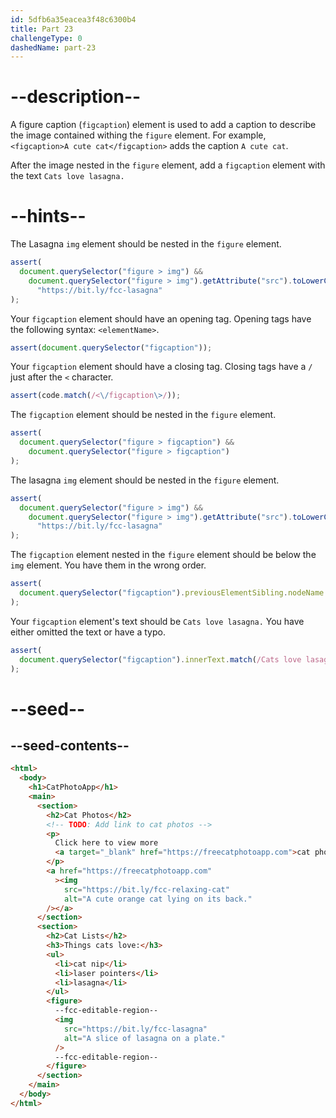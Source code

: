 ```yaml
---
id: 5dfb6a35eacea3f48c6300b4
title: Part 23
challengeType: 0
dashedName: part-23
---
```


# --description--

A figure caption (`figcaption`) element is used to add a caption to describe the image contained withing the `figure` element. For example, `<figcaption>A cute cat</figcaption>` adds the caption `A cute cat`.

After the image nested in the `figure` element, add a `figcaption` element with the text `Cats love lasagna.`

# --hints--

The Lasagna `img` element should be nested in the `figure` element.

```js
assert(
  document.querySelector("figure > img") &&
    document.querySelector("figure > img").getAttribute("src").toLowerCase() ===
      "https://bit.ly/fcc-lasagna"
);
```

Your `figcaption` element should have an opening tag. Opening tags have the following syntax: `<elementName>`.

```js
assert(document.querySelector("figcaption"));
```

Your `figcaption` element should have a closing tag. Closing tags have a `/` just after the `<` character.

```js
assert(code.match(/<\/figcaption\>/));
```

The `figcaption` element should be nested in the `figure` element.

```js
assert(
  document.querySelector("figure > figcaption") &&
    document.querySelector("figure > figcaption")
);
```

The lasagna `img` element should be nested in the `figure` element.

```js
assert(
  document.querySelector("figure > img") &&
    document.querySelector("figure > img").getAttribute("src").toLowerCase() ===
      "https://bit.ly/fcc-lasagna"
);
```

The `figcaption` element nested in the `figure` element should be below the `img` element. You have them in the wrong order.

```js
assert(
  document.querySelector("figcaption").previousElementSibling.nodeName === "IMG"
);
```

Your `figcaption` element's text should be `Cats love lasagna.` You have either omitted the text or have a typo.

```js
assert(
  document.querySelector("figcaption").innerText.match(/Cats love lasagna.?$/i)
);
```

# --seed--

## --seed-contents--

```html
<html>
  <body>
    <h1>CatPhotoApp</h1>
    <main>
      <section>
        <h2>Cat Photos</h2>
        <!-- TODO: Add link to cat photos -->
        <p>
          Click here to view more
          <a target="_blank" href="https://freecatphotoapp.com">cat photos</a>.
        </p>
        <a href="https://freecatphotoapp.com"
          ><img
            src="https://bit.ly/fcc-relaxing-cat"
            alt="A cute orange cat lying on its back."
        /></a>
      </section>
      <section>
        <h2>Cat Lists</h2>
        <h3>Things cats love:</h3>
        <ul>
          <li>cat nip</li>
          <li>laser pointers</li>
          <li>lasagna</li>
        </ul>
        <figure>
          --fcc-editable-region--
          <img
            src="https://bit.ly/fcc-lasagna"
            alt="A slice of lasagna on a plate."
          />
          --fcc-editable-region--
        </figure>
      </section>
    </main>
  </body>
</html>
```
